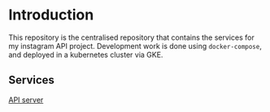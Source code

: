 # Introduction
This repository is the centralised repository that contains the services for my instagram API project.
Development work is done using `docker-compose`, and deployed in a kubernetes cluster via GKE.

## Services
[API server](https://github.com/hanchiang/instagram-node-api)